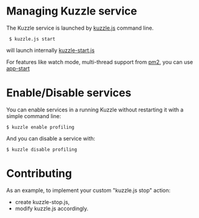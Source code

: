 # Managing Kuzzle service

The Kuzzle service is launched by [kuzzle.js](kuzzle.js) command line.

     $ kuzzle.js start 

will launch internally [kuzzle-start.js](kuzzle-start.js)

For features like watch mode, multi-thread support from [pm2](https://www.npmjs.com/package/pm2), you can use [app-start](../app-start.js)

# Enable/Disable services

You can enable services in a running Kuzzle without restarting it with a simple command line:

```
$ kuzzle enable profiling
```

And you can disable a service with:

```
$ kuzzle disable profiling
```

# Contributing

As an example, to implement your custom "kuzzle.js stop" action:

* create kuzzle-stop.js,
* modify kuzzle.js accordingly.
